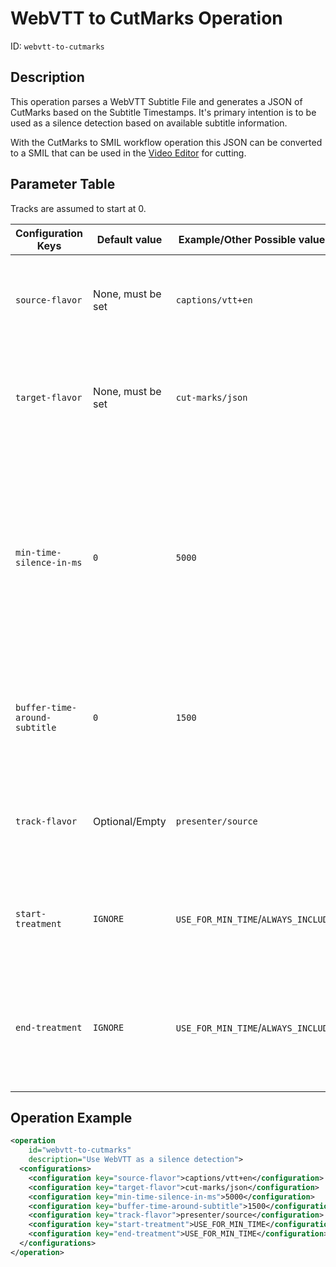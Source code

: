 WebVTT to CutMarks Operation
===========================

ID: `webvtt-to-cutmarks`

Description
-----------

This operation parses a WebVTT Subtitle File and generates a JSON of CutMarks based on the Subtitle Timestamps.
It's primary intention is to be used as a silence detection based on available subtitle information.

With the CutMarks to SMIL workflow operation this JSON can be converted to a SMIL that
can be used in the [Video Editor](editor-woh.md) for cutting.


Parameter Table
---------------
Tracks are assumed to start at 0.

| Configuration Keys            | Default value     | Example/Other Possible values       | Description                                                                                                                                         |
|-------------------------------|-------------------|-------------------------------------|-------------------------------------------------------------------------------------------------------------------------------------------------------------------------------------------|
| `source-flavor`               | None, must be set | `captions/vtt+en`                   | The Flavor of the WebVTT Subtitle File to parse, used for creating the CutMarks.                                                                                                          |
| `target-flavor`               | None, must be set | `cut-marks/json`                    | The Flavor of the output JSON, which contains the CutMarks based on the subtitle information.                                                                                             |
| `min-time-silence-in-ms`      | `0`               | `5000`                              | Time (in ms) between two subtitles for them to be considered seperate cutting sections, otherwise they are merged. Basically the minimum length of a silent section for it to be cut out. |
| `buffer-time-around-subtitle` | `0`               | `1500`                              | How much buffer time (in ms) to add before and after a subtitle/non-silent section.                                                                                                       |
| `track-flavor`                | Optional/Empty    | `presenter/source`                  | The flavor of the track related to the WebVTT, used for determining the end time of the video.                                                                                            |
| `start-treatment`             | `IGNORE`          | `USE_FOR_MIN_TIME`/`ALWAYS_INCLUDE` | How to treat the beginning of the video in relation to the subtitle sections.                                                                                                             |
| `end-treatment`               | `IGNORE`          | `USE_FOR_MIN_TIME`/`ALWAYS_INCLUDE` | How to treat the end of the video in relation to the subtitle sections. (If not `IGNORE`, Needs `track-flavor` to be set)                                                                 |


Operation Example
-----------------

```xml
<operation
    id="webvtt-to-cutmarks"
    description="Use WebVTT as a silence detection">
  <configurations>
    <configuration key="source-flavor">captions/vtt+en</configuration>
    <configuration key="target-flavor">cut-marks/json</configuration>
    <configuration key="min-time-silence-in-ms">5000</configuration>
    <configuration key="buffer-time-around-subtitle">1500</configuration>
    <configuration key="track-flavor">presenter/source</configuration>
    <configuration key="start-treatment">USE_FOR_MIN_TIME</configuration>
    <configuration key="end-treatment">USE_FOR_MIN_TIME</configuration>
  </configurations>
</operation>
```
